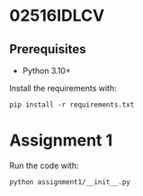 # 02516IDLCV

## Prerequisites

- Python 3.10+

Install the requirements with:

```
pip install -r requirements.txt
```

# Assignment 1

Run the code with:

```
python assignment1/__init__.py
```
